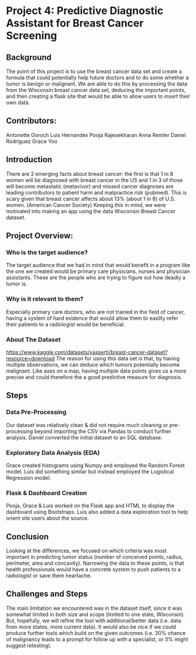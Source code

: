 # Project 4: Predictive Diagnostic Assistant for Breast Cancer Screening
## Background
The point of this project is to use the breast cancer data set and create a formula that could potentially help future doctors and to do some whether a tumor is benign or malignant. We are able to do this by processing the data from the Wisconsin breast cancer data set, deducing the important points, and then creating a flask site that would be able to allow users to insert their own data. 
## Contributors: 
Antonette Goroch
Luis Hernandex
Pooja Rajesekharan
Anna Remler
Daniel Rodriguez
Grace Yoo
## Introduction
There are 2 emerging facts about breast cancer: the first is that 1 in 8 women will be diagnosed with breast cancer in the US and 1 in 3 of those will become metastatic (metavivor) and missed cancer diagnoses are leading contributors to patient harm and malpractice risk (pubmed). This is scary given that breast cancer affects about 13% (about 1 in 8) of U.S. women. (American Cancer Society) Keeping this in mind, we were motivated into making an app using the data Wisconsin Breast Cancer dataset.
## Project Overview:
### Who is the target audience? 
The target audience that we had in mind that would benefit in a program like the one we created would be primary care physicians, nurses and physician assistants. These are the people who are trying to figure out how deadly a tumor is. 
### Why is it relevant to them?
Especially primary care doctors, who are not trained in the field of cancer, having a system of hard evidence that would allow them to easilty refer their patients to a radiologist would be beneficial.
### About The Dataset
https://www.kaggle.com/datasets/yasserh/breast-cancer-dataset?resource=download
The reason for using this data set is that, by having multiple observations, we can deduce which tumors potentially become malignant. Like axes on a map, having multiple data points  gives us a more precise and could therefore the a good predictive measure for diagnosis.
## Steps
### Data Pre-Processing
Our dataset was relatively clean & did not require much cleaning or pre-processing beyond importing the CSV via Pandas to conduct further analysis. Daniel converted the initial dataset to an SQL database.
### Exploratory Data Analysis (EDA)
Grace created histograms using Numpy and employed the Random Forest model. Luis did something similar but instead employed the Logistical Regression model.
### Flask & Dashboard Creation
Pooja, Grace & Luis worked on the Flask app and HTML to display the dashboard using Bootstraps. Luis also added a data exploration tool to help orient site users about the source.
## Conclusion
Looking at the differences, we focused on which criteria was most important in predicting tumor status (number of conceived points, radius, perimeter, area and concavity). Narrowing the data to these points, is that health professionals would have a concrete system to push patients to a radiologist or save them heartache.
## Challenges and Steps
The main limitation we encountered was in the dataset itself, since it was somewhat limited in both size and scope (limited to one state, Wisconsin). But, hopefully, we will refine the tool with additional/better data (i.e. data from more states, more current data). It would also be nice if we could produce further tools which build on the given outcomes (i.e. 30% chance of malignancy leads to a prompt for follow up with a specialist, or 3% might suggest retesting).

